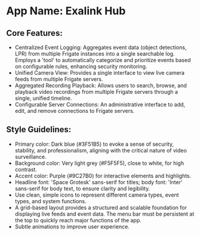 # **App Name**: Exalink Hub

## Core Features:

- Centralized Event Logging: Aggregates event data (object detections, LPR) from multiple Frigate instances into a single searchable log. Employs a 'tool' to automatically categorize and prioritize events based on configurable rules, enhancing security monitoring.
- Unified Camera View: Provides a single interface to view live camera feeds from multiple Frigate servers.
- Aggregated Recording Playback: Allows users to search, browse, and playback video recordings from multiple Frigate servers through a single, unified timeline.
- Configurable Server Connections: An administrative interface to add, edit, and remove connections to Frigate servers.

## Style Guidelines:

- Primary color: Dark blue (#3F51B5) to evoke a sense of security, stability, and professionalism, aligning with the critical nature of video surveillance.
- Background color: Very light grey (#F5F5F5), close to white, for high contrast.
- Accent color: Purple (#9C27B0) for interactive elements and highlights.
- Headline font: 'Space Grotesk' sans-serif for titles; body font: 'Inter' sans-serif for body text, to ensure clarity and legibility.
- Use clean, simple icons to represent different camera types, event types, and system functions.
- A grid-based layout provides a structured and scalable foundation for displaying live feeds and event data. The menu bar must be persistent at the top to quickly reach major functions of the app.
- Subtle animations to improve user experience.
